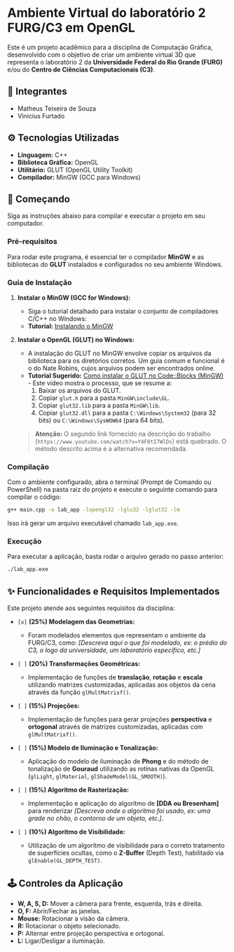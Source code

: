 # Ambiente Virtual do laboratório 2 FURG/C3 em OpenGL

Este é um projeto acadêmico para a disciplina de Computação Gráfica, desenvolvido com o objetivo de criar um ambiente virtual 3D que representa o laboratório 2 da **Universidade Federal do Rio Grande (FURG)** e/ou do **Centro de Ciências Computacionais (C3)**.

## 👥 Integrantes

  * Matheus Teixeira de Souza
  * Vinicius Furtado

## ⚙️ Tecnologias Utilizadas

  * **Linguagem:** C++
  * **Biblioteca Gráfica:** OpenGL
  * **Utilitário:** GLUT (OpenGL Utility Toolkit)
  * **Compilador:** MinGW (GCC para Windows)

## 🚀 Começando

Siga as instruções abaixo para compilar e executar o projeto em seu computador.

### Pré-requisitos

Para rodar este programa, é essencial ter o compilador **MinGW** e as bibliotecas do **GLUT** instalados e configurados no seu ambiente Windows.

### Guia de Instalação

1.  **Instalar o MinGW (GCC for Windows):**

      * Siga o tutorial detalhado para instalar o conjunto de compiladores C/C++ no Windows:
      * **Tutorial:** [Instalando o MinGW](https://ics.uci.edu/~pattis/common/handouts/mingweclipse/mingw.html)

2.  **Instalar o OpenGL (GLUT) no Windows:**

      * A instalação do GLUT no MinGW envolve copiar os arquivos da biblioteca para os diretórios corretos. Um guia comum e funcional é o do Nate Robins, cujos arquivos podem ser encontrados online.
      * **Tutorial Sugerido:** [Como instalar o GLUT no Code::Blocks (MinGW)](https://www.google.com/search?q=http://www.youtube.com/watch%3Fv%3D1) - Este vídeo mostra o processo, que se resume a:
        1.  Baixar os arquivos do GLUT.
        2.  Copiar `glut.h` para a pasta `MinGW\include\GL`.
        3.  Copiar `glut32.lib` para a pasta `MinGW\lib`.
        4.  Copiar `glut32.dll` para a pasta `C:\Windows\System32` (para 32 bits) ou `C:\Windows\SysWOW64` (para 64 bits).

    > **Atenção:** O segundo link fornecido na descrição do trabalho (`https://www.youtube.com/watch?v=Y4F0tI7WlDs`) está quebrado. O método descrito acima é a alternativa recomendada.

### Compilação

Com o ambiente configurado, abra o terminal (Prompt de Comando ou PowerShell) na pasta raiz do projeto e execute o seguinte comando para compilar o código:

```bash
g++ main.cpp -o lab_app -lopengl32 -lglu32 -lglut32 -lm
```

Isso irá gerar um arquivo executável chamado `lab_app.exe`.

### Execução

Para executar a aplicação, basta rodar o arquivo gerado no passo anterior:

```bash
./lab_app.exe
```

## ✨ Funcionalidades e Requisitos Implementados

Este projeto atende aos seguintes requisitos da disciplina:

  * `[x]` **(25%) Modelagem das Geometrias:**

      * Foram modelados elementos que representam o ambiente da FURG/C3, como: *[Descreva aqui o que foi modelado, ex: o prédio do C3, o logo da universidade, um laboratório específico, etc.]*

  * `[ ]` **(20%) Transformações Geométricas:**

      * Implementação de funções de **translação**, **rotação** e **escala** utilizando matrizes customizadas, aplicadas aos objetos da cena através da função `glMultMatrixf()`.

  * `[ ]` **(15%) Projeções:**

      * Implementação de funções para gerar projeções **perspectiva** e **ortogonal** através de matrizes customizadas, aplicadas com `glMultMatrixf()`.

  * `[ ]` **(15%) Modelo de Iluminação e Tonalização:**

      * Aplicação do modelo de iluminação de **Phong** e do método de tonalização de **Gouraud** utilizando as rotinas nativas da OpenGL (`glLight`, `glMaterial`, `glShadeModel(GL_SMOOTH)`).

  * `[ ]` **(15%) Algoritmo de Rasterização:**

      * Implementação e aplicação do algoritmo de **[DDA ou Bresenham]** para renderizar *[Descreva onde o algoritmo foi usado, ex: uma grade no chão, o contorno de um objeto, etc.]*.

  * `[ ]` **(10%) Algoritmo de Visibilidade:**

      * Utilização de um algoritmo de visibilidade para o correto tratamento de superfícies ocultas, como o **Z-Buffer** (Depth Test), habilitado via `glEnable(GL_DEPTH_TEST)`.

## 🕹️ Controles da Aplicação

  * **W, A, S, D:** Mover a câmera para frente, esquerda, trás e direita.
  * **O, F:** Abrir/Fechar as janelas.
  * **Mouse:** Rotacionar a visão da câmera.
  * **R:** Rotacionar o objeto selecionado.
  * **P:** Alternar entre projeção perspectiva e ortogonal.
  * **L:** Ligar/Desligar a iluminação.